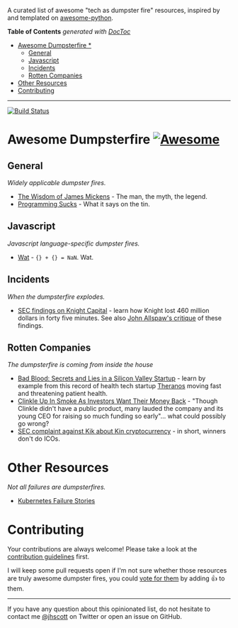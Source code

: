 A curated list of awesome "tech as dumpster fire" resources, inspired by and templated
on [awesome-python](https://github.com/vinta/awesome-python).

<!-- prettier-ignore-start -->

<!-- START doctoc generated TOC please keep comment here to allow auto update -->
<!-- DON'T EDIT THIS SECTION, INSTEAD RE-RUN doctoc TO UPDATE -->
**Table of Contents**  *generated with [DocToc](https://github.com/thlorenz/doctoc)*

- [Awesome Dumpsterfire *](#awesome-dumpsterfire-)
  - [General](#general)
  - [Javascript](#javascript)
  - [Incidents](#incidents)
  - [Rotten Companies](#rotten-companies)
- [Other Resources](#other-resources)
- [Contributing](#contributing)

<!-- END doctoc generated TOC please keep comment here to allow auto update -->

<!-- prettier-ignore-end -->

---

[![Build Status](https://travis-ci.org/snakescott/awesome-dumpsterfire.svg?branch=master)](https://travis-ci.org/snakescott/awesome-dumpsterfire)

# Awesome Dumpsterfire [![Awesome](https://cdn.rawgit.com/sindresorhus/awesome/d7305f38d29fed78fa85652e3a63e154dd8e8829/media/badge.svg)](https://github.com/sindresorhus/awesome)

## General

_Widely applicable dumpster fires._

- [The Wisdom of James Mickens](https://mickens.seas.harvard.edu/wisdom-james-mickens) -
  The man, the myth, the legend.
- [Programming Sucks](https://www.stilldrinking.org/programming-sucks) - What it says on
  the tin.

## Javascript

_Javascript language-specific dumpster fires._

- [Wat](https://www.destroyallsoftware.com/talks/wat) - `{} + {} = NaN`. Wat.

## Incidents

_When the dumpsterfire explodes._

- [SEC findings on Knight Capital](https://www.sec.gov/litigation/admin/2013/34-70694.pdf) -
  learn how Knight lost 460 million dollars in forty five minutes. See also
  [John Allspaw's critique](https://www.kitchensoap.com/2013/10/29/counterfactuals-knight-capital/)
  of these findings.

## Rotten Companies

_The dumpsterfire is coming from inside the house_

- [Bad Blood: Secrets and Lies in a Silicon Valley Startup](https://www.amazon.com/Bad-Blood-Secrets-Silicon-Startup/dp/152473165X) -
  learn by example from this record of health tech startup
  [Theranos](https://en.wikipedia.org/wiki/Theranos) moving fast and threatening patient
  health.
- [Clinkle Up In Smoke As Investors Want Their Money Back](https://www.forbes.com/sites/ryanmac/2016/01/22/clinkle-up-in-smoke-as-investors-want-their-money-back/) -
  "Though Clinkle didn't have a public product, many lauded the company and its young
  CEO for raising so much funding so early"... what could possibly go wrong?
- [SEC complaint against Kik about Kin cryptocurrency](https://www.katherinewu.me/s/SEC-sues-Kik-efa2.pdf) -
  in short, winners don't do ICOs.

# Other Resources

_Not all failures are dumpsterfires._

- [Kubernetes Failure Stories](https://k8s.af/)

# Contributing

Your contributions are always welcome! Please take a look at the
[contribution guidelines](https://github.com/snakescott/awesome-dumpsterfire/blob/master/CONTRIBUTING.md)
first.

I will keep some pull requests open if I'm not sure whether those resources are truly
awesome dumpster fires, you could
[vote for them](https://github.com/snakescott/awesome-dumpsterfire/pulls) by adding :+1:
to them.

---

If you have any question about this opinionated list, do not hesitate to contact me
[@jhscott](https://twitter.com/jhscott) on Twitter or open an issue on GitHub.
